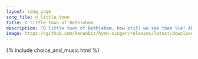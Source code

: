```yaml
---
layout: song_page
song_file: o_little_town
title: O little town of Bethlehem
description: "O little town of Bethlehem, how still we see thee lie! Above thy deep and dreamless sleep the silent stars go by. Yet in thy dark streets shineth the ... christian 4part acapella 4verse musicbyother textbyother winter evening"
image: https://github.com/kenanbit/hymn-singer/releases/latest/download/o_little_town-trad.png
---
```


{% include choice_and_music.html %}
